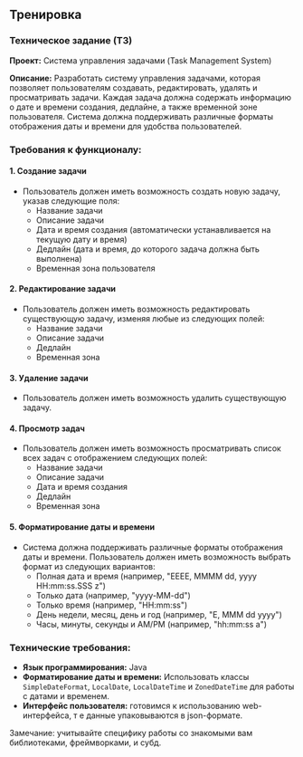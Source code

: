 ## Тренировка

### Техническое задание (ТЗ)

**Проект:** Система управления задачами (Task Management System)

**Описание:** Разработать систему управления задачами, которая позволяет пользователям создавать, редактировать, удалять и просматривать задачи. Каждая задача должна содержать информацию о дате и времени создания, дедлайне, а также временной зоне пользователя. Система должна поддерживать различные форматы отображения даты и времени для удобства пользователей.

### **Требования к функционалу:**

#### **1. Создание задачи**

- Пользователь должен иметь возможность создать новую задачу, указав следующие поля:
  - Название задачи
  - Описание задачи
  - Дата и время создания (автоматически устанавливается на текущую дату и время)
  - Дедлайн (дата и время, до которого задача должна быть выполнена)
  - Временная зона пользователя

#### **2. Редактирование задачи**

- Пользователь должен иметь возможность редактировать существующую задачу, изменяя любые из следующих полей:
  - Название задачи
  - Описание задачи
  - Дедлайн
  - Временная зона

#### **3. Удаление задачи**

- Пользователь должен иметь возможность удалить существующую задачу.

#### **4. Просмотр задач**

- Пользователь должен иметь возможность просматривать список всех задач с отображением следующих полей:
  - Название задачи
  - Описание задачи
  - Дата и время создания
  - Дедлайн
  - Временная зона

#### **5. Форматирование даты и времени**

- Система должна поддерживать различные форматы отображения даты и времени. Пользователь должен иметь возможность выбрать формат из следующих вариантов:
  - Полная дата и время (например, "EEEE, MMMM dd, yyyy HH:mm:ss.SSS z")
  - Только дата (например, "yyyy-MM-dd")
  - Только время (например, "HH:mm:ss")
  - День недели, месяц, день и год (например, "E, MMM dd yyyy")
  - Часы, минуты, секунды и AM/PM (например, "hh:mm:ss a")

### **Технические требования:**

- **Язык программирования:** Java
- **Форматирование даты и времени:** Использовать классы `SimpleDateFormat`, `LocalDate`, `LocalDateTime` и `ZonedDateTime` для работы с датами и временем.
- **Интерфейс пользователя:** готовимся к использованию web-интерфейса, т е данные упаковываются в json-формате.

Замечание: учитывайте специфику работы со знакомыми вам библиотеками, фреймворками, и субд.
